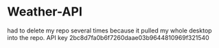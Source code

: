# Weather-API
had to delete my repo several times because it pulled my whole desktop into the repo. 
    API key 2bc8d7fa0b6f7260daae03b9644810969f321540
